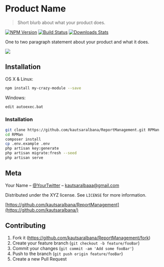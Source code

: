 # Product Name

> Short blurb about what your product does.

[![NPM Version][npm-image]][npm-url]
[![Build Status][travis-image]][travis-url]
[![Downloads Stats][npm-downloads]][npm-url]

One to two paragraph statement about your product and what it does.

![](header.png)

## Installation

OS X & Linux:

```sh
npm install my-crazy-module --save
```

Windows:

```sh
edit autoexec.bat
```

### Installation

```sh
git clone https://github.com/kautsaralbana/ReportManagement.git RPMan
cd RPMan
composer install
cp .env.example .env
php artisan key:generate
php artisan migrate:fresh --seed
php artisan serve
```

## Meta

Your Name – [@YourTwitter](https://twitter.com/kautsar_albana) – kautsaralbaaa@gmail.com

Distributed under the XYZ license. See ``LICENSE`` for more information.

[https://github.com/kautsaralbana/ReportManagement](https://github.com/kautsaralbana/)

## Contributing

1. Fork it (<https://github.com/kautsaralbana/ReportManagement/fork>)
2. Create your feature branch (`git checkout -b feature/fooBar`)
3. Commit your changes (`git commit -am 'Add some fooBar'`)
4. Push to the branch (`git push origin feature/fooBar`)
5. Create a new Pull Request

<!-- Markdown link & img dfn's -->
[npm-image]: https://img.shields.io/npm/v/datadog-metrics.svg?style=flat-square
[npm-url]: https://npmjs.org/package/datadog-metrics
[npm-downloads]: https://img.shields.io/npm/dm/datadog-metrics.svg?style=flat-square
[travis-image]: https://img.shields.io/travis/dbader/node-datadog-metrics/master.svg?style=flat-square
[travis-url]: https://travis-ci.org/dbader/node-datadog-metrics
[wiki]: https://github.com/yourname/yourproject/wiki
